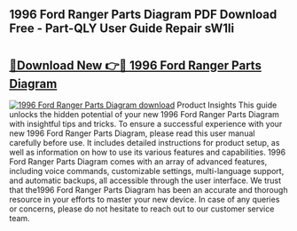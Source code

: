## 1996 Ford Ranger Parts Diagram PDF Download Free - Part-QLY User Guide Repair sW1li

# <h2><a href="http://dfltqa.blite.top/?on=1996+Ford+Ranger+Parts+Diagram">🔗Download New 👉🔴 1996 Ford Ranger Parts Diagram</a></h2>

[![1996 Ford Ranger Parts Diagram download](https://i.imgur.com/lujVjoI.png)](http://dfltqa.blite.top/?on=1996+Ford+Ranger+Parts+Diagram)
Product Insights This guide unlocks the hidden potential of your new 1996 Ford Ranger Parts Diagram with insightful tips and tricks. To ensure a successful experience with your new 1996 Ford Ranger Parts Diagram, please read this user manual carefully before use. It includes detailed instructions for product setup, as well as information on how to use its various features and capabilities. 1996 Ford Ranger Parts Diagram comes with an array of advanced features, including voice commands, customizable settings, multi-language support, and automatic backups, all accessible through the user interface. We trust that the1996 Ford Ranger Parts Diagram has been an accurate and thorough resource in your efforts to master your new device. In case of any queries or concerns, please do not hesitate to reach out to our customer service team.
